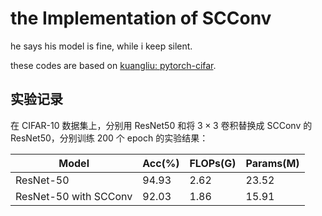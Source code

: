 # the Implementation of SCConv

he says his model is fine, while i keep silent.

these codes are based on [kuangliu: pytorch-cifar](https://github.com/kuangliu/pytorch-cifar/tree/master).

## 实验记录

在 CIFAR-10 数据集上，分别用 ResNet50 和将 $3\times 3$ 卷积替换成 SCConv 的 ResNet50，分别训练 200 个 epoch 的实验结果：

|Model|Acc($\%$)|FLOPs(G)|Params(M)|
|---|---|---|---|
|ResNet-50|94.93|2.62|23.52|
|ResNet-50 with SCConv|92.03|1.86|15.91|